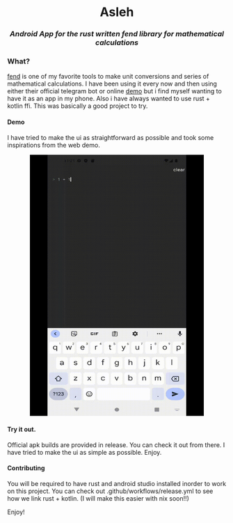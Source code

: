 
<h1 align="center">Asleh</h1>
<h3 align="center"><em>Android App for the rust written fend library for mathematical calculations</em></h3>
<p align="center"></p>

<!--![Sample GIF](assets/sample.gif)-->

### What?

[fend](https://github.com/printfn/fend) is one of my favorite tools to make unit conversions and series of mathematical calculations. I have been using it every now and then using either their official telegram bot or online [demo](https://printfn.github.io/fend/) but i find myself wanting to have it as an app in my phone. Also i have always wanted to use rust + kotlin ffi. This was basically a good project to try.

#### Demo
I have tried to make the ui as straightforward as possible and took some inspirations from the web demo.

<div align="center">
<img src="assets/sample.gif" alt="Sample GIF" width="400" height="600">
</div>


#### Try it out.

Official apk builds are provided in release. You can check it out from there. I have tried to make the ui as simple as possible. Enjoy.

#### Contributing
You will be required to have rust and android studio installed inorder to work on this project. You can check out .github/workflows/release.yml to see how we link rust + kotlin. (I will make this easier with nix soon!!)

Enjoy!
